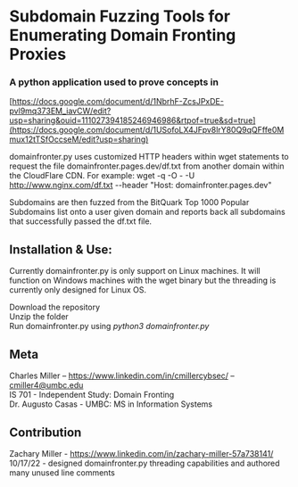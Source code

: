 # Subdomain Fuzzing Tools for Enumerating Domain Fronting Proxies
### A python application used to prove concepts in 
[https://docs.google.com/document/d/1NbrhF-ZcsJPxDE-pvl9mq373EM_iavCW/edit?usp=sharing&ouid=111027394185246946986&rtpof=true&sd=true](https://docs.google.com/document/d/1USofoLX4JFpv8lrY80Q9qQFffe0Mmux12tTSfOccseM/edit?usp=sharing)

domainfronter.py uses customized HTTP headers within wget statements to request the file domainfronter.pages.dev/df.txt from another domain within the CloudFlare CDN.
For example: wget -q -O - -U http://www.nginx.com/df.txt --header "Host: domainfronter.pages.dev"

Subdomains are then fuzzed from the BitQuark Top 1000 Popular Subdomains list onto a user given domain and reports back all subdomains that successfully passed the df.txt file.

## Installation & Use:

Currently domainfronter.py is only support on Linux machines.  It will function on Windows machines with the wget binary but the threading is currently only designed for Linux OS.

Download the repository  
Unzip the folder  
Run domainfronter.py using *python3 domainfronter.py*

## Meta

Charles Miller – https://www.linkedin.com/in/cmillercybsec/ – cmiller4@umbc.edu  
IS 701 - Independent Study: Domain Fronting  
Dr. Augusto Casas - UMBC: MS in Information Systems  

## Contribution

Zachary Miller - https://www.linkedin.com/in/zachary-miller-57a738141/  
10/17/22 - designed domainfronter.py threading capabilities and authored many unused line comments
